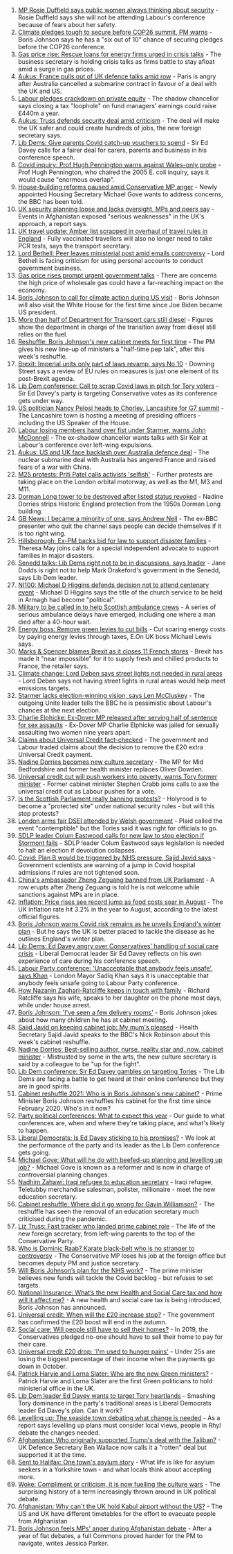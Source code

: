 1. [MP Rosie Duffield says public women always thinking about security](https://www.bbc.co.uk/news/uk-politics-58620507?at_medium=RSS&at_campaign=KARANGA) - Rosie Duffield says she will not be attending Labour's conference because of fears about her safety.
2. [Climate pledges tough to secure before COP26 summit, PM warns](https://www.bbc.co.uk/news/uk-politics-58620566?at_medium=RSS&at_campaign=KARANGA) - Boris Johnson says he has a "six out of 10" chance of securing pledges before the COP26 conference.
3. [Gas price rise: Rescue loans for energy firms urged in crisis talks](https://www.bbc.co.uk/news/business-58620167?at_medium=RSS&at_campaign=KARANGA) - The business secretary is holding crisis talks as firms battle to stay afloat amid a surge in gas prices.
4. [Aukus: France pulls out of UK defence talks amid row](https://www.bbc.co.uk/news/uk-58620220?at_medium=RSS&at_campaign=KARANGA) - Paris is angry after Australia cancelled a submarine contract in favour of a deal with the UK and US.
5. [Labour pledges crackdown on private equity](https://www.bbc.co.uk/news/uk-politics-58614683?at_medium=RSS&at_campaign=KARANGA) - The shadow chancellor says closing a tax "loophole" on fund managers' earnings could raise £440m a year.
6. [Aukus: Truss defends security deal amid criticism](https://www.bbc.co.uk/news/uk-58613195?at_medium=RSS&at_campaign=KARANGA) - The deal will make the UK safer and could create hundreds of jobs, the new foreign secretary says.
7. [Lib Dems: Give parents Covid catch-up vouchers to spend](https://www.bbc.co.uk/news/uk-politics-58614679?at_medium=RSS&at_campaign=KARANGA) - Sir Ed Davey calls for a fairer deal for carers, parents and business in his conference speech.
8. [Covid inquiry: Prof Hugh Pennington warns against Wales-only probe](https://www.bbc.co.uk/news/uk-wales-58611761?at_medium=RSS&at_campaign=KARANGA) - Prof Hugh Pennington, who chaired the 2005 E. coli inquiry, says it would cause "enormous overlap".
9. [House-building reforms paused amid Conservative MP anger](https://www.bbc.co.uk/news/uk-politics-58594953?at_medium=RSS&at_campaign=KARANGA) - Newly appointed Housing Secretary Michael Gove wants to address concerns, the BBC has been told.
10. [UK security planning loose and lacks oversight, MPs and peers say](https://www.bbc.co.uk/news/uk-58612529?at_medium=RSS&at_campaign=KARANGA) - Events in Afghanistan exposed "serious weaknesses" in the UK's approach, a report says.
11. [UK travel update: Amber list scrapped in overhaul of travel rules in England](https://www.bbc.co.uk/news/uk-58602481?at_medium=RSS&at_campaign=KARANGA) - Fully vaccinated travellers will also no longer need to take PCR tests, says the transport secretary.
12. [Lord Bethell: Peer leaves ministerial post amid emails controversy](https://www.bbc.co.uk/news/uk-politics-58602879?at_medium=RSS&at_campaign=KARANGA) - Lord Bethell is facing criticism for using personal accounts to conduct government business.
13. [Gas price rises prompt urgent government talks](https://www.bbc.co.uk/news/uk-58605735?at_medium=RSS&at_campaign=KARANGA) - There are concerns the high price of wholesale gas could have a far-reaching impact on the economy.
14. [Boris Johnson to call for climate action during US visit](https://www.bbc.co.uk/news/uk-58613389?at_medium=RSS&at_campaign=KARANGA) - Boris Johnson will also visit the White House for the first time since Joe Biden became US president.
15. [More than half of Department for Transport cars still diesel](https://www.bbc.co.uk/news/uk-politics-58602884?at_medium=RSS&at_campaign=KARANGA) - Figures show the department in charge of the transition away from diesel still relies on the fuel.
16. [Reshuffle: Boris Johnson's new cabinet meets for first time](https://www.bbc.co.uk/news/uk-politics-58594944?at_medium=RSS&at_campaign=KARANGA) - The PM gives his new line-up of ministers a "half-time pep talk", after this week's reshuffle.
17. [Brexit: Imperial units only part of laws revamp, says No 10](https://www.bbc.co.uk/news/uk-politics-58597693?at_medium=RSS&at_campaign=KARANGA) - Downing Street says a review of EU rules on measures is just one element of its post-Brexit agenda.
18. [Lib Dem conference: Call to scrap Covid laws in pitch for Tory voters](https://www.bbc.co.uk/news/uk-politics-58594038?at_medium=RSS&at_campaign=KARANGA) - Sir Ed Davey's party is targeting Conservative votes as its conference gets under way.
19. [US politician Nancy Pelosi heads to Chorley, Lancashire for G7 summit](https://www.bbc.co.uk/news/uk-politics-58599047?at_medium=RSS&at_campaign=KARANGA) - The Lancashire town is hosting a meeting of presiding officers - including the US Speaker of the House.
20. [Labour losing members hand over fist under Starmer, warns John McDonnell](https://www.bbc.co.uk/news/uk-politics-58591455?at_medium=RSS&at_campaign=KARANGA) - The ex-shadow chancellor wants talks with Sir Keir at Labour's conference over left-wing expulsions.
21. [Aukus: US and UK face backlash over Australia defence deal](https://www.bbc.co.uk/news/world-58592613?at_medium=RSS&at_campaign=KARANGA) - The nuclear submarine deal with Australia has angered France and raised fears of a war with China.
22. [M25 protests: Priti Patel calls activists 'selfish'](https://www.bbc.co.uk/news/uk-england-beds-bucks-herts-58594651?at_medium=RSS&at_campaign=KARANGA) - Further protests are taking place on the London orbital motorway, as well as the M1, M3 and M11.
23. [Dorman Long tower to be destroyed after listed status revoked](https://www.bbc.co.uk/news/uk-england-tees-58593615?at_medium=RSS&at_campaign=KARANGA) - Nadine Dorries strips Historic England protection from the 1950s Dorman Long building.
24. [GB News: I became a minority of one, says Andrew Neil](https://www.bbc.co.uk/news/uk-politics-58591909?at_medium=RSS&at_campaign=KARANGA) - The ex-BBC presenter who quit the channel says people can decide themselves if it is too right wing.
25. [Hillsborough: Ex-PM backs bid for law to support disaster families](https://www.bbc.co.uk/news/uk-england-merseyside-58583340?at_medium=RSS&at_campaign=KARANGA) - Theresa May joins calls for a special independent advocate to support families in major disasters.
26. [Senedd talks: Lib Dems right not to be in discussions, says leader](https://www.bbc.co.uk/news/uk-wales-politics-58587332?at_medium=RSS&at_campaign=KARANGA) - Jane Dodds is right not to help Mark Drakeford's government in the Senedd, says Lib Dem leader.
27. [NI100: Michael D Higgins defends decision not to attend centenary event](https://www.bbc.co.uk/news/uk-northern-ireland-58589593?at_medium=RSS&at_campaign=KARANGA) - Michael D Higgins says the title of the church service to be held in Armagh had become "political".
28. [Military to be called in to help Scottish ambulance crews](https://www.bbc.co.uk/news/uk-scotland-scotland-politics-58585349?at_medium=RSS&at_campaign=KARANGA) - A series of serious ambulance delays have emerged, including one where a man died after a 40-hour wait.
29. [Energy boss: Remove green levies to cut bills](https://www.bbc.co.uk/news/business-58579829?at_medium=RSS&at_campaign=KARANGA) - Cut soaring energy costs by paying energy levies through taxes, E.On UK boss Michael Lewis says.
30. [Marks & Spencer blames Brexit as it closes 11 French stores](https://www.bbc.co.uk/news/business-58582860?at_medium=RSS&at_campaign=KARANGA) - Brexit has made it "near impossible" for it to supply fresh and chilled products to France, the retailer says.
31. [Climate change: Lord Deben says street lights not needed in rural areas](https://www.bbc.co.uk/news/uk-england-suffolk-58585374?at_medium=RSS&at_campaign=KARANGA) - Lord Deben says not having street lights in rural areas would help meet emissions targets.
32. [Starmer lacks election-winning vision, says Len McCluskey](https://www.bbc.co.uk/news/uk-politics-58583100?at_medium=RSS&at_campaign=KARANGA) - The outgoing Unite leader tells the BBC he is pessimistic about Labour's chances at the next election.
33. [Charlie Elphicke: Ex-Dover MP released after serving half of sentence for sex assaults](https://www.bbc.co.uk/news/uk-england-kent-58583111?at_medium=RSS&at_campaign=KARANGA) - Ex-Dover MP Charlie Elphicke was jailed for sexually assaulting two women nine years apart.
34. [Claims about Universal Credit fact-checked](https://www.bbc.co.uk/news/58572989?at_medium=RSS&at_campaign=KARANGA) - The government and Labour traded claims about the decision to remove the £20 extra Universal Credit payment.
35. [Nadine Dorries becomes new culture secretary](https://www.bbc.co.uk/news/entertainment-arts-58575177?at_medium=RSS&at_campaign=KARANGA) - The MP for Mid Bedfordshire and former health minister replaces Oliver Dowden.
36. [Universal credit cut will push workers into poverty, warns Tory former minister](https://www.bbc.co.uk/news/uk-politics-58501917?at_medium=RSS&at_campaign=KARANGA) - Former cabinet minister Stephen Crabb joins calls to axe the universal credit cut as Labour pushes for a vote.
37. [Is the Scottish Parliament really banning protests?](https://www.bbc.co.uk/news/uk-scotland-scotland-politics-58570525?at_medium=RSS&at_campaign=KARANGA) - Holyrood is to become a "protected site" under national security rules - but will this stop protests?
38. [London arms fair DSEI attended by Welsh government](https://www.bbc.co.uk/news/uk-wales-politics-58571428?at_medium=RSS&at_campaign=KARANGA) - Plaid called the event "contemptible" but the Tories said it was right for officials to go.
39. [SDLP leader Colum Eastwood calls for new law to stop election if Stormont fails](https://www.bbc.co.uk/news/uk-northern-ireland-58573653?at_medium=RSS&at_campaign=KARANGA) - SDLP leader Colum Eastwood says legislation is needed to halt an election if devolution collapses.
40. [Covid: Plan B would be triggered by NHS pressure, Sajid Javid says](https://www.bbc.co.uk/news/uk-58566235?at_medium=RSS&at_campaign=KARANGA) - Government scientists are warning of a jump in Covid hospital admissions if rules are not tightened soon.
41. [China's ambassador Zheng Zeguang banned from UK Parliament](https://www.bbc.co.uk/news/uk-politics-58556460?at_medium=RSS&at_campaign=KARANGA) - A row erupts after Zheng Zeguang is told he is not welcome while sanctions against MPs are in place.
42. [Inflation: Price rises see record jump as food costs soar in August](https://www.bbc.co.uk/news/business-58563417?at_medium=RSS&at_campaign=KARANGA) - The UK inflation rate hit 3.2% in the year to August, according to the latest official figures.
43. [Boris Johnson warns Covid risk remains as he unveils England's winter plan](https://www.bbc.co.uk/news/uk-58560031?at_medium=RSS&at_campaign=KARANGA) - But he says the UK is better placed to tackle the disease as he outlines England's winter plan.
44. [Lib Dems: Ed Davey angry over Conservatives' handling of social care crisis](https://www.bbc.co.uk/news/uk-politics-58618486?at_medium=RSS&at_campaign=KARANGA) - Liberal Democrat leader Sir Ed Davey reflects on his own experience of care during his conference speech.
45. [Labour Party conference: 'Unacceptable that anybody feels unsafe', says Khan](https://www.bbc.co.uk/news/uk-politics-58615710?at_medium=RSS&at_campaign=KARANGA) - London Mayor Sadiq Khan says it is unacceptable that anybody feels unsafe going to Labour Party conference.
46. [How Nazanin Zaghari-Ratcliffe keeps in touch with family](https://www.bbc.co.uk/news/uk-58615709?at_medium=RSS&at_campaign=KARANGA) - Richard Ratcliffe says his wife, speaks to her daughter on the phone most days, while under house arrest.
47. [Boris Johnson: 'I've seen a few delivery rooms'](https://www.bbc.co.uk/news/uk-politics-58598146?at_medium=RSS&at_campaign=KARANGA) - Boris Johnson jokes about how many children he has at cabinet meeting.
48. [Sajid Javid on keeping cabinet job: My mum's pleased](https://www.bbc.co.uk/news/uk-politics-58602823?at_medium=RSS&at_campaign=KARANGA) - Health Secretary Sajid Javid speaks to the BBC's Nick Robinson about this week's cabinet reshuffle.
49. [Nadine Dorries: Best-selling author, nurse, reality star and, now, cabinet minister](https://www.bbc.co.uk/news/uk-politics-58594042?at_medium=RSS&at_campaign=KARANGA) - Mistrusted by some in the arts, the new culture secretary is said by a colleague to be "up for the fight".
50. [Lib Dem conference: Sir Ed Davey gambles on targeting Tories](https://www.bbc.co.uk/news/uk-politics-58601889?at_medium=RSS&at_campaign=KARANGA) - The Lib Dems are facing a battle to get heard at their online conference but they are in good spirits.
51. [Cabinet reshuffle 2021: Who is in Boris Johnson's new cabinet?](https://www.bbc.co.uk/news/uk-politics-58574180?at_medium=RSS&at_campaign=KARANGA) - Prime Minister Boris Johnson reshuffles his cabinet for the first time since February 2020. Who's in it now?
52. [Party political conferences: What to expect this year](https://www.bbc.co.uk/news/uk-politics-58549950?at_medium=RSS&at_campaign=KARANGA) - Our guide to what conferences are, when and where they're taking place, and what's likely to happen.
53. [Liberal Democrats: Is Ed Davey sticking to his promises?](https://www.bbc.co.uk/news/uk-politics-58486281?at_medium=RSS&at_campaign=KARANGA) - We look at the performance of the party and its leader as the Lib Dem conference gets going.
54. [Michael Gove: What will he do with beefed-up planning and levelling up job?](https://www.bbc.co.uk/news/uk-politics-58583104?at_medium=RSS&at_campaign=KARANGA) - Michael Gove is known as a reformer and is now in charge of controversial planning changes.
55. [Nadhim Zahawi: Iraqi refugee to education secretary](https://www.bbc.co.uk/news/uk-politics-58582399?at_medium=RSS&at_campaign=KARANGA) - Iraqi refugee, Teletubby merchandise salesman, pollster, millionaire - meet the new education secretary.
56. [Cabinet reshuffle: Where did it go wrong for Gavin Williamson?](https://www.bbc.co.uk/news/education-58573059?at_medium=RSS&at_campaign=KARANGA) - The reshuffle has seen the removal of an education secretary much criticised during the pandemic.
57. [Liz Truss: Fast tracker who landed prime cabinet role](https://www.bbc.co.uk/news/uk-politics-58575895?at_medium=RSS&at_campaign=KARANGA) - The life of the new foreign secretary, from left-wing parents to the top of the Conservative Party.
58. [Who is Dominic Raab? Karate black-belt who is no stranger to controversy](https://www.bbc.co.uk/news/uk-politics-52064637?at_medium=RSS&at_campaign=KARANGA) - The Conservative MP loses his job at the foreign office but becomes deputy PM and justice secretary.
59. [Will Boris Johnson’s plan for the NHS work?](https://www.bbc.co.uk/news/health-58480863?at_medium=RSS&at_campaign=KARANGA) - The prime minister believes new funds will tackle the Covid backlog - but refuses to set targets.
60. [National Insurance: What’s the new Health and Social Care tax and how will it affect me?](https://www.bbc.co.uk/news/uk-politics-58436009?at_medium=RSS&at_campaign=KARANGA) - A new health and social care tax is being introduced, Boris Johnson has announced.
61. [Universal credit: When will the £20 increase stop?](https://www.bbc.co.uk/news/uk-41487126?at_medium=RSS&at_campaign=KARANGA) - The government has confirmed the £20 boost will end in the autumn.
62. [Social care: Will people still have to sell their homes?](https://www.bbc.co.uk/news/58486476?at_medium=RSS&at_campaign=KARANGA) - In 2019, the Conservatives pledged no-one should have to sell their home to pay for their care.
63. [Universal credit £20 drop: 'I'm used to hunger pains'](https://www.bbc.co.uk/news/newsbeat-58186978?at_medium=RSS&at_campaign=KARANGA) - Under 25s are losing the biggest percentage of their income when the payments go down in October.
64. [Patrick Harvie and Lorna Slater: Who are the new Green ministers?](https://www.bbc.co.uk/news/uk-scotland-scotland-politics-58268743?at_medium=RSS&at_campaign=KARANGA) - Patrick Harvie and Lorna Slater are the first Green politicians to hold ministerial office in the UK.
65. [Lib Dem leader Ed Davey wants to target Tory heartlands](https://www.bbc.co.uk/news/uk-politics-58306872?at_medium=RSS&at_campaign=KARANGA) - Smashing Tory dominance in the party's traditional areas is Liberal Democrats leader Ed Davey's plan. Can it work?
66. [Levelling up: The seaside town debating what change is needed](https://www.bbc.co.uk/news/uk-58248594?at_medium=RSS&at_campaign=KARANGA) - As a report says levelling up plans must consider local views, people in Rhyl debate the changes needed.
67. [Afghanistan: Who originally supported Trump's deal with the Taliban?](https://www.bbc.co.uk/news/58271943?at_medium=RSS&at_campaign=KARANGA) - UK Defence Secretary Ben Wallace now calls it a "rotten" deal but supported it at the time.
68. [Sent to Halifax: One town's asylum story](https://www.bbc.co.uk/news/uk-politics-58270841?at_medium=RSS&at_campaign=KARANGA) - What life is like for asylum seekers in a Yorkshire town - and what locals think about accepting more.
69. [Woke: Compliment or criticism, it is now fuelling the culture wars](https://www.bbc.co.uk/news/uk-politics-58281576?at_medium=RSS&at_campaign=KARANGA) - The surprising history of a term increasingly thrown around in UK political debate.
70. [Afghanistan: Why can't the UK hold Kabul airport without the US?](https://www.bbc.co.uk/news/world-58305185?at_medium=RSS&at_campaign=KARANGA) - The US and UK have different timetables for the effort to evacuate people from Afghanistan
71. [Boris Johnson feels MPs' anger during Afghanistan debate](https://www.bbc.co.uk/news/uk-politics-58256616?at_medium=RSS&at_campaign=KARANGA) - After a year of flat debates, a full Commons proved harder for the PM to navigate, writes Jessica Parker.
